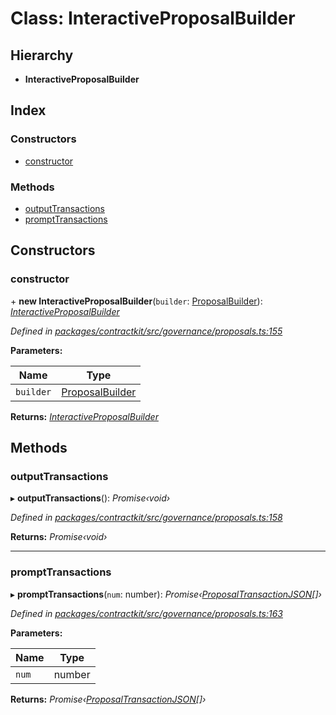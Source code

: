 # Class: InteractiveProposalBuilder

## Hierarchy

* **InteractiveProposalBuilder**

## Index

### Constructors

* [constructor](_governance_proposals_.interactiveproposalbuilder.md#constructor)

### Methods

* [outputTransactions](_governance_proposals_.interactiveproposalbuilder.md#outputtransactions)
* [promptTransactions](_governance_proposals_.interactiveproposalbuilder.md#prompttransactions)

## Constructors

###  constructor

\+ **new InteractiveProposalBuilder**(`builder`: [ProposalBuilder](_governance_proposals_.proposalbuilder.md)): *[InteractiveProposalBuilder](_governance_proposals_.interactiveproposalbuilder.md)*

*Defined in [packages/contractkit/src/governance/proposals.ts:155](https://github.com/celo-org/celo-monorepo/blob/master/packages/contractkit/src/governance/proposals.ts#L155)*

**Parameters:**

Name | Type |
------ | ------ |
`builder` | [ProposalBuilder](_governance_proposals_.proposalbuilder.md) |

**Returns:** *[InteractiveProposalBuilder](_governance_proposals_.interactiveproposalbuilder.md)*

## Methods

###  outputTransactions

▸ **outputTransactions**(): *Promise‹void›*

*Defined in [packages/contractkit/src/governance/proposals.ts:158](https://github.com/celo-org/celo-monorepo/blob/master/packages/contractkit/src/governance/proposals.ts#L158)*

**Returns:** *Promise‹void›*

___

###  promptTransactions

▸ **promptTransactions**(`num`: number): *Promise‹[ProposalTransactionJSON](../interfaces/_governance_proposals_.proposaltransactionjson.md)[]›*

*Defined in [packages/contractkit/src/governance/proposals.ts:163](https://github.com/celo-org/celo-monorepo/blob/master/packages/contractkit/src/governance/proposals.ts#L163)*

**Parameters:**

Name | Type |
------ | ------ |
`num` | number |

**Returns:** *Promise‹[ProposalTransactionJSON](../interfaces/_governance_proposals_.proposaltransactionjson.md)[]›*
